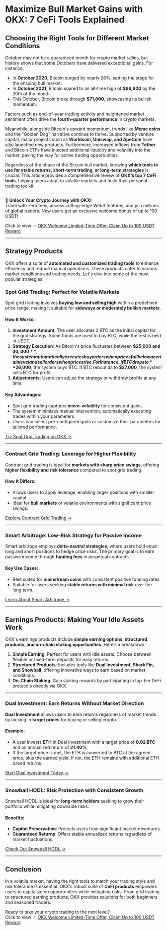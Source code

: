 # Maximize Bull Market Gains with OKX: 7 CeFi Tools Explained

## Choosing the Right Tools for Different Market Conditions

October may not be a guaranteed month for crypto market rallies, but history shows that some Octobers have delivered exceptional gains. For instance:

- In **October 2020**, Bitcoin surged by nearly 28%, setting the stage for the ensuing bull market.
- In **October 2021**, Bitcoin soared to an all-time high of **$66,900** by the 20th of the month.
- This October, Bitcoin broke through **$71,000**, showcasing its bullish momentum.

Factors such as end-of-year trading activity and heightened market sentiment often drive the **fourth-quarter performance** in crypto markets.

Meanwhile, alongside Bitcoin's upward momentum, trends like **Meme coins** and the "Golden Dog" narrative continue to thrive. Supported by venture capital, major projects such as **Worldcoin, Uniswap, and ApeCoin** have also launched new products. Furthermore, increased inflows from **Tether** and Bitcoin ETFs have injected additional liquidity and volatility into the market, paving the way for active trading opportunities.

Regardless of the phase of the Bitcoin bull market, knowing **which tools to use for stable returns, short-term trading, or long-term strategies** is crucial. This article provides a comprehensive review of **OKX’s top 7 CeFi tools**, helping users adapt to volatile markets and build their personal trading toolkit.

---

🚀 **Unlock Your Crypto Journey with OKX!**  
Trade with zero fees, access cutting-edge Web3 features, and join millions of global traders. New users get an exclusive welcome bonus of up to 100 USDT!  

Click to view ☞ [OKX Welcome Limited-Time Offer, Claim Up to 100 USDT Reward](https://bit.ly/OKXe)  

---

## Strategy Products

OKX offers a suite of **automated and customized trading tools** to enhance efficiency and reduce manual operations. These products cater to various market conditions and trading needs. Let's dive into some of the most popular strategies:

### Spot Grid Trading: Perfect for Volatile Markets

Spot grid trading involves **buying low and selling high** within a predefined price range, making it suitable for **sideways or moderately bullish markets**.

#### How It Works:
1. **Investment Amount**: The user allocates 2 BTC as the initial capital for the grid strategy. Some funds are used to buy BTC, while the rest is held in USDT.
2. **Strategy Execution**: As Bitcoin's price fluctuates between **$25,000 and $30,000**, the system automatically executes buy orders when prices fall below a certain level and sell orders when prices rise. For instance, if BTC drops to **$26,000**, the system buys BTC. If BTC rebounds to **$27,000**, the system sells BTC for profit.
3. **Adjustments**: Users can adjust the strategy or withdraw profits at any time.

#### Key Advantages:
- Spot grid trading captures **micro-volatility** for consistent gains.
- The system minimizes manual intervention, automatically executing trades within your parameters.
- Users can select pre-configured grids or customize their parameters for tailored performance.

[Try Spot Grid Trading on OKX →](https://bit.ly/OKXe)

---

### Contract Grid Trading: Leverage for Higher Flexibility

Contract grid trading is ideal for **markets with sharp price swings**, offering **higher flexibility and risk tolerance** compared to spot grid trading.

#### How It Differs:
- Allows users to apply leverage, enabling larger positions with smaller capital.
- Ideal for **bull markets** or volatile environments with significant price swings.

[Explore Contract Grid Trading →](https://bit.ly/OKXe)

---

### Smart Arbitrage: Low-Risk Strategy for Passive Income

Smart arbitrage employs **delta-neutral strategies**, where users hold equal long and short positions to hedge price risks. The primary goal is to earn passive income through **funding fees** in perpetual contracts.

#### Key Use Cases:
- Best suited for **mainstream coins** with consistent positive funding rates.
- Suitable for users seeking **stable returns with minimal risk** over the long term.

[Learn About Smart Arbitrage →](https://bit.ly/OKXe)

---

## Earnings Products: Making Your Idle Assets Work

OKX's earnings products include **simple earning options, structured products, and on-chain staking opportunities**. Here’s a breakdown:

1. **Simple Earning**: Perfect for users with idle assets. Choose between flexible or fixed-term deposits for easy returns.
2. **Structured Products**: Includes tools like **Dual Investment, Shark Fin, and Snowball**, offering innovative ways to earn based on market conditions.
3. **On-Chain Staking**: Gain staking rewards by participating in top-tier DeFi protocols directly via OKX.

---

### Dual Investment: Earn Returns Without Market Direction

**Dual Investment** allows users to earn returns regardless of market trends by locking in **target prices** for buying or selling crypto.

#### Example:
- A user invests **ETH** in Dual Investment with a target price of **0.02 BTC** and an annualized return of **21.40%**.
- If the target price is met, the ETH is converted to BTC at the agreed price, plus the earned yield. If not, the ETH remains with additional ETH-based returns.

[Start Dual Investment Today →](https://bit.ly/OKXe)

---

### Snowball HODL: Risk Protection with Consistent Growth

Snowball HODL is ideal for **long-term holders** seeking to grow their portfolio while mitigating downside risks.

#### Benefits:
- **Capital Preservation**: Protects users from significant market downturns.
- **Guaranteed Returns**: Offers stable annualized returns regardless of market fluctuations.

[Check Out Snowball HODL →](https://bit.ly/OKXe)

---

## Conclusion

In a volatile market, having the right tools to match your trading style and risk tolerance is essential. OKX's robust suite of **CeFi products** empowers users to capitalize on opportunities while mitigating risks. From grid trading to structured earning products, OKX provides solutions for both beginners and seasoned traders.

Ready to take your crypto trading to the next level?  
Click to view ☞ [OKX Welcome Limited-Time Offer, Claim Up to 100 USDT Reward](https://bit.ly/OKXe)
